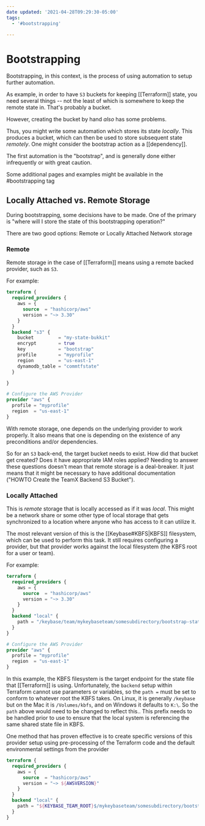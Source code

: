 ```yaml
---
date updated: '2021-04-28T09:29:30-05:00'
tags:
  - '#bootstrapping'

---
```


# Bootstrapping

Bootstrapping, in this context, is the process of using automation to setup further automation.

As example, in order to have `S3` buckets for keeping [[Terraform]] state, you need several things -- not the least of which is somewhere to keep the remote state in.  That's probably a bucket.

However, creating the bucket by hand _also_ has some problems.

Thus, you might write some automation which stores its state _locally_.  This produces a bucket, which can then be used to store subsequent state _remotely_.  One might consider the bootstrap action as a [[dependency]].

The first automation is the "bootstrap", and is generally done either infrequently or with great caution.

Some additional pages and examples might be available in the #bootstrapping tag

## Locally Attached vs. Remote Storage

During bootstrapping, some decisions have to be made.  One of the primary is "where will I store the state of this bootstrapping operation?"

There are two good options: Remote or Locally Attached Network storage

### Remote

Remote storage in the case of [[Terraform]] means using a remote backed provider, such as `S3`.

For example:

```terraform
terraform {
  required_providers {
    aws = {
      source  = "hashicorp/aws"
      version = "~> 3.30"
    }
  }
  backend "s3" {
    bucket         = "my-state-bukkit"
    encrypt        = true
    key            = "bootstrap"
    profile        = "myprofile"
    region         = "us-east-1"
    dynamodb_table = "commtfstate"
  }

}

# Configure the AWS Provider
provider "aws" {
  profile = "myprofile"
  region  = "us-east-1"
}

```

With remote storage, one depends on the underlying provider to work properly.  It also means that one is depending on the existence of any preconditions and/or dependencies.

So for an `S3` back-end, the target bucket needs to exist.  How did that bucket get created?  Does it have appropriate IAM roles applied?  Needing to answer these questions doesn't mean that remote storage is a deal-breaker.  It just means that it might be necessary to have additional documentation ("HOWTO Create the TeamX Backend S3 Bucket").

### Locally Attached

This is _remote_ storage that is locally accessed as if it was _local_.  This might be a network share or some other type of local storage that gets synchronized to a location where anyone who has access to it can utilize it.

The most relevant version of this is the [[Keybase#KBFS|KBFS]] filesystem, which can be used to perform this task.  It still requires configuring a provider, but that provider works against the local filesystem (the KBFS root for a user or team).

For example:

```terraform
terraform {
  required_providers {
    aws = {
      source  = "hashicorp/aws"
      version = "~> 3.30"
    }
  }
  backend "local" {
    path = "/keybase/team/mykeybaseteam/somesubdirectory/bootstrap-state/terraform.tfstate"
  }
}

# Configure the AWS Provider
provider "aws" {
  profile = "myprofile"
  region  = "us-east-1"
}

```

In this example, the KBFS filesystem is the target endpoint for the state file that [[Terraform]] is using.  Unfortunately, the `backend` setup within Terraform cannot use parameters or variables, so the `path =` must be set to conform to whatever root the KBFS takes.  On Linux, it is generally `/keybase` but on the Mac it is `/Volumes/kbfs`, and on Windows it defaults to `K:\`.  So the `path` above would need to be changed to reflect this..  This prefix needs to be handled prior to use to ensure that the local system is referencing the same shared state file in KBFS.

One method that has proven effective is to create specific versions of this provider setup using pre-processing of the Terraform code and the default environmental settings from the provider

```terraform
terraform {
  required_providers {
    aws = {
      source  = "hashicorp/aws"
      version = "~> ${AWSVERSION}"
    }
  }
  backend "local" {
    path = "${KEYBASE_TEAM_ROOT}$/mykeybaseteam/somesubdirectory/bootstrap-state/terraform.tfstate"
  }
}

```
